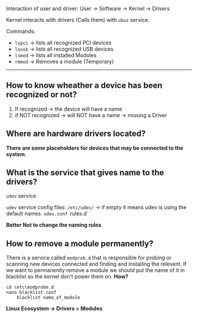 Interaction of user and driver:
User -> Software -> Kernel -> Drivers

Kernel interacts with drivers (Calls them) with `ubus` service.

Commands:
- `lspci` -> lists all recognized PCI devices
- `lsusb` -> lists all recognized USB devices
- `lsmod` -> lists all installed Modules
- `rmmod` -> Removes a module (Temporary)


---

## How to know wheather a device has been recognized or not?

1. If recognized -> the device will have a name
2.  if NOT recognized -> will NOT have a name -> missing a Driver


## Where are hardware drivers located?

**There are some placeholders for devices that may be connected to the system.**

## What is the service that gives name to the drivers?
`udev` service 

`udev` service config files:
`/etc/udev/` -> if empty it means udev is using the default names.
	`udev.conf
	`rules.d` 

**Better Not to change the naming rules**

## How to remove a module permanently?
There is a service called `modprob.d` that is responsible for probing or scanning new devices connected and finding and installing the relevent. If we want to permanently remove a module we should put the name of it in blacklist so the kernel don't power them on.
**How?**

```
cd \etc\modprobe.d
nano blacklist.conf
	blacklist name_of_module
```

**Linux Ecosystem -> Drivers = Modules**


